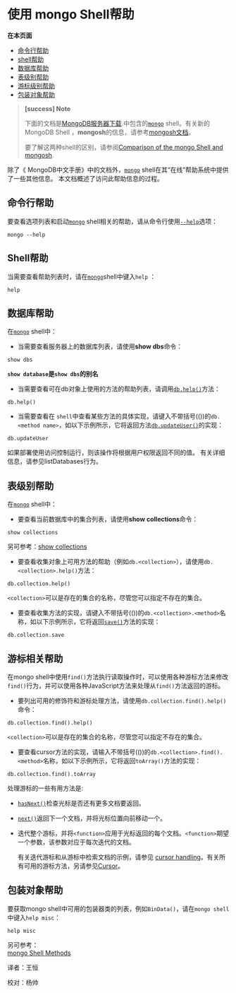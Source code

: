 #  使用 mongo Shell帮助
**在本页面**

* [命令行帮助](#命令行)
* [shell帮助](#shell)
* [数据库帮助](#数据库)
* [表级别帮助](#收集)
* [游标级别帮助](#光标)
* [包装对象帮助](#包装对象)

>**[success] Note**
>
>下面的文档是[MongoDB服务器下载](https://www.mongodb.com/try/download/community?tck=docs_server).中包含的[`mongo`](https://docs.mongodb.com/master/reference/program/mongo/#bin.mongo) shell。有关新的MongoDB Shell ，**mongosh**的信息，请参考[mongosh文档](https://docs.mongodb.com/mongodb-shell/)。
>
>要了解这两种shell的区别，请参阅[Comparison of the mongo Shell and mongosh](https://docs.mongodb.com/master/mongo/#compare-mongosh-mongo).

除了《 MongoDB中文手册》中的文档外，[`mongo`](https://docs.mongodb.com/master/reference/program/mongo/#bin.mongo) shell在其“在线”帮助系统中提供了一些其他信息。 本文档概述了访问此帮助信息的过程。  

## <span id="命令行">**命令行帮助**</span>

要查看选项列表和启动[`mongo`](https://docs.mongodb.com/master/reference/program/mongo/#bin.mongo) shell相关的帮助，请从命令行使用[`--help`](https://docs.mongodb.com/master/reference/program/mongo/#cmdoption-mongo-help)选项：

```shell
mongo --help
```

## <span id="shell">**Shell帮助**</span>

当需要查看帮助列表时，请在[`mongo`](https://docs.mongodb.com/master/reference/program/mongo/#bin.mongo)shell中键入`help` ：

```shell
help
```

## <span id="数据库">**数据库帮助**</span>

在[`mongo`](https://docs.mongodb.com/master/reference/program/mongo/#bin.mongo) shell中：

* 当需要查看服务器上的数据库列表，请使用**show dbs**命令：

```shell
show dbs
```

**`show database`是`show dbs`的别名**  

* 当需要查看可在db对象上使用的方法的帮助列表，请调用[`db.help()`](https://docs.mongodb.com/master/reference/method/db.help/#db.help)方法：

```shell
db.help()
```

* 当需要查看在 `shell`中查看某些方法的具体实现，请键入不带括号(())的`db.<method name>`，如以下示例所示，它将返回方法[`db.updateUser()`](https://docs.mongodb.com/master/reference/method/db.updateUser/#db.updateUser)的实现：

```shell
db.updateUser
```

如果部署使用访问控制运行，则该操作将根据用户权限返回不同的值。 有关详细信息，请参见listDatabases行为。

## <span id="收集">**表级别帮助**</span>

在[`mongo`](https://docs.mongodb.com/master/reference/program/mongo/#bin.mongo)  shell中：

* 要查看当前数据库中的集合列表，请使用**show collections**命令：

```shell
show collections
```

另可参考：[show collections](https://docs.mongodb.com/manual/release-notes/4.0-compatibility/#compat-show-collections) 

* 要查看收集对象上可用方法的帮助（例如`db.<collection>`），请使用`db.<collection>.help()`方法：

```shell
db.collection.help()
```

`<collection>`可以是存在的集合的名称，尽管您可以指定不存在的集合。 

* 要查看收集方法的实现，请键入不带括号(())的`db.<collection>.<method>`名称，如以下示例所示，它将返回[`save()`](https://docs.mongodb.com/master/reference/method/db.collection.save/#db.collection.save)方法的实现：

```shell
db.collection.save
```

## <span id="光标">**游标相关帮助**</span>

在mongo shell中使用`find()`方法执行读取操作时，可以使用各种游标方法来修改`find()`行为，并可以使用各种JavaScript方法来处理从`find()`方法返回的游标。 

* 要列出可用的修饰符和游标处理方法，请使用`db.collection.find().help()`命令：

```shell
db.collection.find().help()
```

`<collection>`可以是存在的集合的名称，尽管您可以指定不存在的集合。

* 要查看cursor方法的实现，请输入不带括号(())的`db.<collection>.find().<method>`名称，如以下示例所示，它将返回`toArray()`方法的实现：

```shell
db.collection.find().toArray
```

处理游标的一些有用方法是:

* [`hasNext()`](https://docs.mongodb.com/master/reference/method/cursor.hasNext/#cursor.hasNext)检查光标是否还有更多文档要返回。  

* [`next()`](https://docs.mongodb.com/master/reference/method/cursor.next/#cursor.next)返回下一个文档，并将光标位置向前移动一个。  

* 迭代整个游标，并将`<function>`应用于光标返回的每个文档。`<function>`期望一个参数，该参数对应于每次迭代的文档。

  有关迭代游标和从游标中检索文档的示例，请参见 [cursor handling](https://docs.mongodb.com/manual/tutorial/iterate-a-cursor/)。有关所有可用的游标方法，另请参见[Cursor](https://docs.mongodb.com/manual/reference/method/#js-query-cursor-methods)。

## <span id="包装对象">**包装对象帮助**</span>

要获取mongo shell中可用的包装器类的列表，例如`BinData()`，请在`mongo shell`中键入`help misc`：

```shell
help misc
```

另可参考：  
[mongo Shell Methods](https://docs.mongodb.com/manual/reference/method/)   



译者：王恒

校对：杨帅